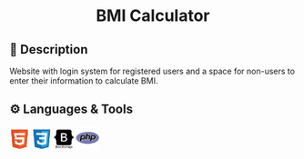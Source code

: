 <h1 align="center">BMI Calculator</h1>

<h2> 📄 Description</h2>
Website with login system for registered users and a space for non-users to enter their information to calculate BMI.

<h2> ⚙ Languages & Tools</h2>
<div>
  <img src="https://github.com/devicons/devicon/blob/master/icons/html5/html5-original.svg" width="35px" />
  <img src="https://github.com/devicons/devicon/blob/master/icons/css3/css3-original.svg" width="35px" />
  <img src="https://github.com/devicons/devicon/blob/master/icons/bootstrap/bootstrap-plain-wordmark.svg" width="35px" />
  <img src="https://github.com/devicons/devicon/blob/master/icons/php/php-original.svg" width="40px" />
</div>
